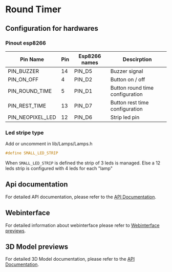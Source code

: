 # Round Timer

## Configuration for hardwares

### Pinout esp8266
| Pin Name         | Pin        | Esp8266 names   |Descirption                       |
|------------------|------------|-----------------|----------------------------------|
| PIN_BUZZER       | 14         | PIN_D5          | Buzzer signal                    |
| PIN_ON_OFF       | 4          | PIN_D2          | Button on / off                  |
| PIN_ROUND_TIME   | 5          | PIN_D1          | Button round time configuration  |
| PIN_REST_TIME    | 13         | PIN_D7          | Button rest time configuration   |
| PIN_NEOPIXEL_LED | 12         | PIN_D6          | Strip led pin                    |

### Led stripe type

Add or uncomment in lib/Lamps/Lamps.h

```cpp
#define SMALL_LED_STRIP
```

When `SMALL_LED_STRIP` is defined the strip of 3 leds is managed. Else a 12 leds strip is configured with 4 leds for each "lamp"


## Api documentation

For detailed API documentation, please refer to the [API Documentation](./documentations/API%20Documentation.md).


## Webinterface

For detailed information about webinterface please refer to [Webinterface previews](./documentations/webinterface/webinterface.md).


## 3D Model previews

For detailed 3D Model documentation, please refer to the [API Documentation](./3D-model/README.md).
